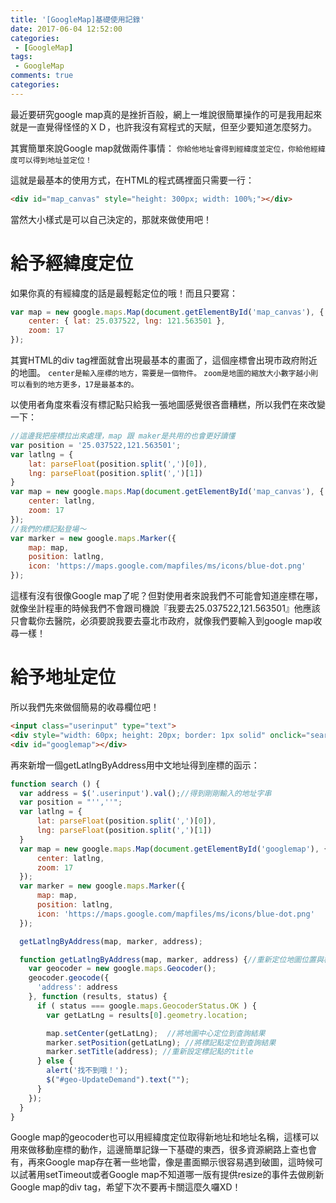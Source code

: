 ```yaml
---
title: '[GoogleMap]基礎使用記錄'
date: 2017-06-04 12:52:00
categories:
 - [GoogleMap]
tags:
 - GoogleMap
comments: true
categories:
---
```

最近要研究google map真的是挫折百般，網上一堆說很簡單操作的可是我用起來就是一直覺得怪怪的ＸＤ，也許我沒有寫程式的天賦，但至少要知道怎麼努力。

其實簡單來說Google map就做兩件事情：
`你給他地址會得到經緯度並定位，你給他經緯度可以得到地址並定位！`

這就是最基本的使用方式，在HTML的程式碼裡面只需要一行：
``` html
<div id="map_canvas" style="height: 300px; width: 100%;"></div>
```
當然大小樣式是可以自己決定的，那就來做使用吧！

# 給予經緯度定位
如果你真的有經緯度的話是最輕鬆定位的哦！而且只要寫：
``` javascript
var map = new google.maps.Map(document.getElementById('map_canvas'), {
    center: { lat: 25.037522, lng: 121.563501 },
    zoom: 17
});
```
其實HTML的div tag裡面就會出現最基本的畫面了，這個座標會出現市政府附近的地圖。
`center是輸入座標的地方，需要是一個物件。`
`zoom是地圖的縮放大小數字越小則可以看到的地方更多，17是最基本的。`

以使用者角度來看沒有標記點只給我一張地圖感覺很吝嗇糟糕，所以我們在來改變一下：

``` javascript
//這邊我把座標拉出來處理，map 跟 maker是共用的也會更好讀懂
var position = '25.037522,121.563501';
var latlng = {
    lat: parseFloat(position.split(',')[0]),
    lng: parseFloat(position.split(',')[1])
}
var map = new google.maps.Map(document.getElementById('map_canvas'), {
    center: latlng,
    zoom: 17
});
//我們的標記點登場～
var marker = new google.maps.Marker({
    map: map,
    position: latlng,
    icon: 'https://maps.google.com/mapfiles/ms/icons/blue-dot.png'
});
```

這樣有沒有很像Google map了呢？但對使用者來說我們不可能會知道座標在哪，就像坐計程車的時候我們不會跟司機說『我要去25.037522,121.563501』他應該只會載你去醫院，必須要說我要去臺北市政府，就像我們要輸入到google map收尋一樣！

# 給予地址定位
所以我們先來做個簡易的收尋欄位吧！
``` html
<input class="userinput" type="text">
<div style="width: 60px; height: 20px; border: 1px solid" onclick="search();">Search</div>
<div id="googlemap"></div>
```
再來新增一個getLatlngByAddress用中文地址得到座標的函示：
``` javascript
function search () {
  var address = $('.userinput').val();//得到剛剛輸入的地址字串
  var position = "'',''";
  var latlng = {
      lat: parseFloat(position.split(',')[0]),
      lng: parseFloat(position.split(',')[1])
  }
  var map = new google.maps.Map(document.getElementById('googlemap'), {
      center: latlng,
      zoom: 17
  });
  var marker = new google.maps.Marker({
      map: map,
      position: latlng,
      icon: 'https://maps.google.com/mapfiles/ms/icons/blue-dot.png'
  });

  getLatlngByAddress(map, marker, address);

  function getLatlngByAddress(map, marker, address) {//重新定位地圖位置與標記點位置
    var geocoder = new google.maps.Geocoder();
    geocoder.geocode({
      'address': address
    }, function (results, status) {
      if ( status === google.maps.GeocoderStatus.OK ) {
        var getLatLng = results[0].geometry.location;

        map.setCenter(getLatLng);  //將地圖中心定位到查詢結果
        marker.setPosition(getLatLng); //將標記點定位到查詢結果
        marker.setTitle(address); //重新設定標記點的title
      } else {
        alert('找不到哦！');
        $("#geo-UpdateDemand").text("");
      }
    });
  }
}
```

Google map的geocoder也可以用經緯度定位取得新地址和地址名稱，這樣可以用來做移動座標的動作，這邊簡單記錄一下基礎的東西，很多資源網路上查也會有，再來Google map存在著一些地雷，像是畫面顯示很容易遇到破圖，這時候可以試著用setTimeout或者Google map不知道哪一版有提供resize的事件去做刷新Google map的div tag，希望下次不要再卡關這麼久囉XD！
